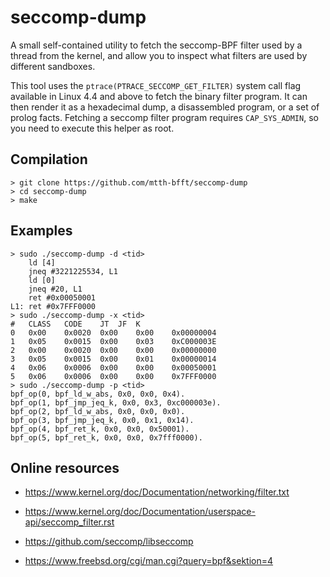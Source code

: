 # seccomp-dump

A small self-contained utility to fetch the seccomp-BPF filter used by a thread from the kernel, and allow you to inspect what filters are used by different sandboxes.

This tool uses the `ptrace(PTRACE_SECCOMP_GET_FILTER)` system call flag available in Linux 4.4 and above to fetch the binary filter program. It can then render it as a hexadecimal dump, a disassembled program, or a set of prolog facts. Fetching a seccomp filter program requires `CAP_SYS_ADMIN`, so you need to execute this helper as root.

## Compilation

```
> git clone https://github.com/mtth-bfft/seccomp-dump
> cd seccomp-dump
> make
```

## Examples

```
> sudo ./seccomp-dump -d <tid>
    ld [4]
    jneq #3221225534, L1
    ld [0]
    jneq #20, L1
    ret #0x00050001
L1: ret #0x7FFF0000
> sudo ./seccomp-dump -x <tid>
#	CLASS	CODE	JT	JF	K
0	0x00	0x0020	0x00	0x00	0x00000004
1	0x05	0x0015	0x00	0x03	0xC000003E
2	0x00	0x0020	0x00	0x00	0x00000000
3	0x05	0x0015	0x00	0x01	0x00000014
4	0x06	0x0006	0x00	0x00	0x00050001
5	0x06	0x0006	0x00	0x00	0x7FFF0000
> sudo ./seccomp-dump -p <tid>
bpf_op(0, bpf_ld_w_abs, 0x0, 0x0, 0x4).
bpf_op(1, bpf_jmp_jeq_k, 0x0, 0x3, 0xc000003e).
bpf_op(2, bpf_ld_w_abs, 0x0, 0x0, 0x0).
bpf_op(3, bpf_jmp_jeq_k, 0x0, 0x1, 0x14).
bpf_op(4, bpf_ret_k, 0x0, 0x0, 0x50001).
bpf_op(5, bpf_ret_k, 0x0, 0x0, 0x7fff0000).
```

## Online resources

- https://www.kernel.org/doc/Documentation/networking/filter.txt

- https://www.kernel.org/doc/Documentation/userspace-api/seccomp_filter.rst

- https://github.com/seccomp/libseccomp

- https://www.freebsd.org/cgi/man.cgi?query=bpf&sektion=4

